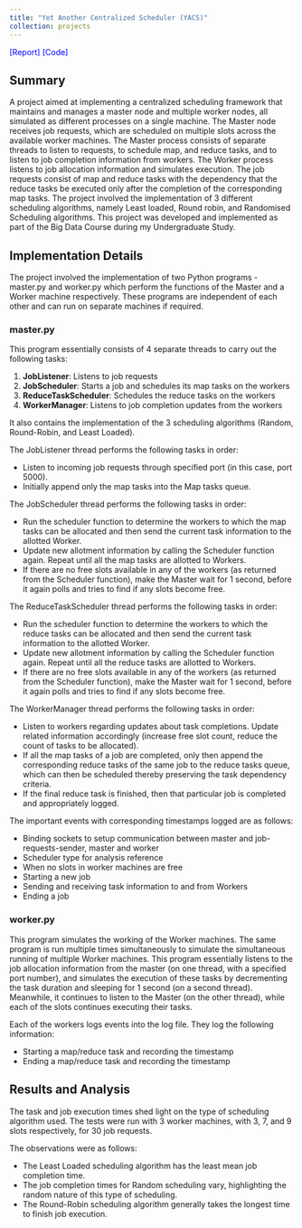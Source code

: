 ```yaml
---
title: "Yet Another Centralized Scheduler (YACS)"
collection: projects
---
```


<style>
  a 
  {
    color: blue;
    text-decoration: none;
  }
</style>

<a style="text-decoration: none;" href="/files/Big_Data_Project_Report.pdf">[Report]</a>
<a style="text-decoration: none;" href="https://github.com/Spielerr/Big_Data_YACS">[Code]</a>

## Summary

A project aimed at implementing a centralized scheduling framework that maintains and manages a master node and multiple worker nodes, all simulated as different processes on a single machine. The Master node receives job requests, which are scheduled on multiple slots across the available worker machines. The Master process consists of separate threads to listen to requests, to schedule map, and reduce tasks, and to listen to job completion information from workers. The Worker process listens to job allocation information and simulates execution. The job requests consist of map and reduce tasks with the dependency that the reduce tasks be executed only after the completion of the corresponding map tasks. The project involved the implementation of 3 different scheduling algorithms, namely Least loaded, Round robin, and Randomised Scheduling algorithms. This project was developed and implemented as part of the Big Data Course during my Undergraduate Study. 

## Implementation Details

The project involved the implementation of two Python programs - master.py and worker.py which perform the functions of the Master and a Worker machine respectively. These programs are independent of each other and can run on separate machines if required.

### master.py

This program essentially consists of 4 separate threads to carry out the following tasks:
 1. **JobListener**: Listens to job requests
 2. **JobScheduler**: Starts a job and schedules its map tasks on the workers
 3. **ReduceTaskScheduler**: Schedules the reduce tasks on the workers
 4. **WorkerManager**: Listens to job completion updates from the workers

It also contains the implementation of the 3 scheduling algorithms (Random, Round-Robin, and Least Loaded).

The JobListener thread performs the following tasks in order:
 * Listen to incoming job requests through specified port (in this case, port 5000).
 * Initially append only the map tasks into the Map tasks queue. 

The JobScheduler thread performs the following tasks in order:
 * Run the scheduler function to determine the workers to which the map tasks can be allocated and then send the current task information to the allotted Worker.
 * Update new allotment information by calling the Scheduler function again. Repeat until all the map tasks are allotted to Workers.
 * If there are no free slots available in any of the workers (as returned from the Scheduler function), make the Master wait for 1 second, before it again polls and tries to find if any slots become free.

The ReduceTaskScheduler thread performs the following tasks in order:
 * Run the scheduler function to determine the workers to which the reduce tasks can be allocated and then send the current task information to the allotted Worker.
 * Update new allotment information by calling the Scheduler function again. Repeat until all the reduce tasks are allotted to Workers.
 * If there are no free slots available in any of the workers (as returned from the Scheduler function), make the Master wait for 1 second, before it again polls and tries to find if any slots become free.

The WorkerManager thread performs the following tasks in order:
 * Listen to workers regarding updates about task completions. Update related information accordingly (increase free slot count, reduce the count of tasks to be allocated).
 * If all the map tasks of a job are completed, only then append the corresponding reduce tasks of the same job to the reduce tasks queue, which can then be scheduled thereby preserving the task dependency criteria.
 * If the final reduce task is finished, then that particular job is completed and appropriately logged.

The important events with corresponding timestamps logged are as follows:
 * Binding sockets to setup communication between master and job-requests-sender, master and worker
 * Scheduler type for analysis reference
 * When no slots in worker machines are free
 * Starting a new job
 * Sending and receiving task information to and from Workers 
 * Ending a job

### worker.py

This program simulates the working of the Worker machines. The same program is run multiple times simultaneously to simulate the simultaneous running of multiple Worker machines. This program essentially listens to the job allocation information from the master (on one thread, with a specified port number), and simulates the execution of these tasks by decrementing the task duration and sleeping for 1 second (on a second thread). Meanwhile, it continues to listen to the Master (on the other thread), while each of the slots continues executing their tasks.

Each of the workers logs events into the log file. They log the following information:
 * Starting a map/reduce task and recording the timestamp
 * Ending a map/reduce task and recording the timestamp

## Results and Analysis

The task and job execution times shed light on the type of scheduling algorithm used. The tests were run with 3 worker machines, with 3, 7, and 9 slots respectively, for 30 job requests.

The observations were as follows:
 * The Least Loaded scheduling algorithm has the least mean job completion time.
 * The job completion times for Random scheduling vary, highlighting the random nature of this type of scheduling.
 * The Round-Robin scheduling algorithm generally takes the longest time to finish job execution.
